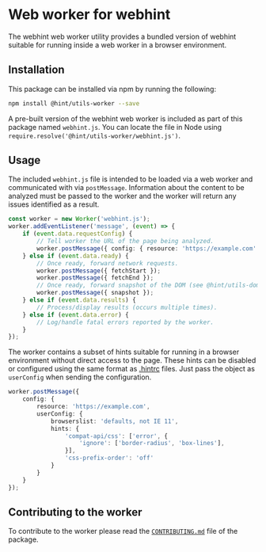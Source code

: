 # Web worker for webhint

The webhint web worker utility provides a bundled version of webhint
suitable for running inside a web worker in a browser environment.

## Installation

This package can be installed via npm by running the following:

```bash
npm install @hint/utils-worker --save
```

A pre-built version of the webhint web worker is included as part of this
package named `webhint.js`. You can locate the file in Node using
`require.resolve('@hint/utils-worker/webhint.js')`.

## Usage

The included `webhint.js` file is intended to be loaded via a web worker
and communicated with via `postMessage`. Information about the content to
be analyzed must be passed to the worker and the worker will return any
issues identified as a result.

```ts
const worker = new Worker('webhint.js');
worker.addEventListener('message', (event) => {
    if (event.data.requestConfig) {
        // Tell worker the URL of the page being analyzed.
        worker.postMessage({ config: { resource: 'https://example.com' } });
    } else if (event.data.ready) {
        // Once ready, forward network requests.
        worker.postMessage({ fetchStart });
        worker.postMessage({ fetchEnd });
        // Once ready, forward snapshot of the DOM (see @hint/utils-dom).
        worker.postMessage({ snapshot });
    } else if (event.data.results) {
        // Process/display results (occurs multiple times).
    } else if (event.data.error) {
        // Log/handle fatal errors reported by the worker.
    }
});
```

The worker contains a subset of hints suitable for running in a browser
environment without direct access to the page. These hints can be
disabled or configured using the same format as [.hintrc][hintrc]
files. Just pass the object as `userConfig` when sending the
configuration.

```ts
worker.postMessage({
    config: {
        resource: 'https://example.com',
        userConfig: {
            browserslist: 'defaults, not IE 11',
            hints: {
                'compat-api/css': ['error', {
                    'ignore': ['border-radius', 'box-lines'],
                }],
                'css-prefix-order': 'off'
            }
        }
    }
});
```

## Contributing to the worker

To contribute to the worker please read the [`CONTRIBUTING.md`][contributing]
file of the package.

<!-- Link labels -->

[contributing]: https://github.com/webhintio/hint/blob/master/packages/utils-worker/CONTRIBUTING.md
[hintrc]: https://webhint.io/docs/user-guide/configuring-webhint/summary/

